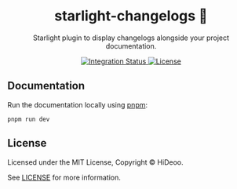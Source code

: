 <div align="center">
  <h1>starlight-changelogs 📜</h1>
  <p>Starlight plugin to display changelogs alongside your project documentation.</p>
</div>

<div align="center">
  <a href="https://github.com/HiDeoo/starlight-changelogs/actions/workflows/integration.yml">
    <img alt="Integration Status" src="https://github.com/HiDeoo/starlight-changelogs/actions/workflows/integration.yml/badge.svg" />
  </a>
  <a href="https://github.com/HiDeoo/starlight-changelogs/blob/main/LICENSE">
    <img alt="License" src="https://badgen.net/github/license/HiDeoo/starlight-changelogs" />
  </a>
  <br />
</div>

## Documentation

Run the documentation locally using [pnpm](https://pnpm.io):

```shell
pnpm run dev
```

## License

Licensed under the MIT License, Copyright © HiDeoo.

See [LICENSE](https://github.com/HiDeoo/starlight-changelogs/blob/main/LICENSE) for more information.
